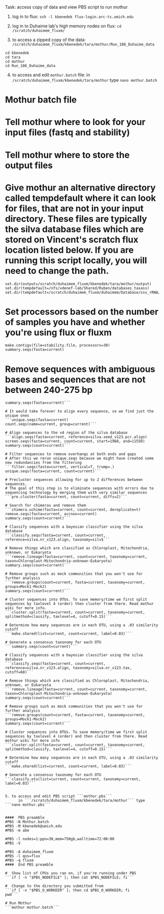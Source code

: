 Task: access copy of data and view PBS script to run mothur  

1. log in to flux:  ```ssh -l kbenedek flux-login.arc-ts.umich.edu```  

2. log in to Duhaime lab's high memory nodes on flux: ```cd /scratch/duhaimem_fluxm/```  

3.  to access a zipped copy of the data: ```/scratch/duhaimem_fluxm/kbenedek/tara/mothur/Run_186_Duhaime_data```  
```
cd kbenedek
cd tara
cd mothur
cd Run_186_Duhaime_data
```  

4. to access and edit ```mothur.batch```  file:
      in ```/scratch/duhaimem_fluxm/kbenedek/tara/mothur```  type ```nano mothur.batch```  
      

# Mothur batch file

# Tell mothur where to look for your input files (fastq and stability)
# Tell mothur where to store the output files
# Give mothur an alternative directory called tempdefault where it can look for files, that are not in your input directory. These files are typically the silva database files which are stored on Vincent's scratch flux location listed below. If you are running this script locally, you will need to change the path.
```set.dir(input=/scratch/duhaimem_fluxm/kbenedek/tara/mothur/Run_186_Duhaime_data)
set.dir(output=/scratch/duhaimem_fluxm/kbenedek/tara/mothur/output)
set.dir(tempdefault=/nfs/vdenef-lab/Shared/Ruben/databases_taxass)
set.dir(tempdefault=/scratch/duhaimem_fluxm/duhaimem/Database/ssu_rRNA/Mothur)
```   

#  Set processors based on the number of samples you have and whether you're using flux or fluxm

```make.contigs(file=stability.file, processors=30) summary.seqs(fasta=current)```  

# Remove sequences with ambiguous bases and sequences that are not between 240-275 bp
```screen.seqs(fasta=current, group=current, summary=current, maxambig=0, maxlength=275, minlength=240, maxhomop=8)
summary.seqs(fasta=current)```   

# It would take forever to align every sequence, so we find just the unique ones
```unique.seqs(fasta=current)
count.seqs(name=current, group=current)```   

# Align sequences to the v4 region of the silva database
```align.seqs(fasta=current, reference=silva.seed_v123.pcr.align)
screen.seqs(fasta=current, count=current, start=1968, end=11550)
summary.seqs(count=current)```  

# Filter sequences to remove overhangs at both ends and gaps
# After this we rerun unique.seqs because we might have created some new redundancies from the filtering
```filter.seqs(fasta=current, vertical=T, trump=.)
unique.seqs(fasta=current, count=current)```   

# Precluster sequences allowing for up to 2 differences between sequences.
# The goal of this step is to eliminate sequences with errors due to sequencing technology by merging them with very similar sequences  
```pre.cluster(fasta=current, count=current, diffs=2)```   

# Search for chimeras and remove them
```chimera.uchime(fasta=current, count=current, dereplicate=t)
remove.seqs(fasta=current, accnos=current)
summary.seqs(count=current)```  

# Classify sequences with a bayesian classifier using the silva database
```classify.seqs(fasta=current, count=current, reference=silva.nr_v123.align, taxonomy=silv$```  

# Remove things which are classified as Chloroplast, Mitochondria, unknown, or Eukaryota
```remove.lineage(fasta=current, count=current, taxonomy=current, taxon=Chloroplast-Mitochondria-unknown-Eukaryota)
summary.seqs(count=current)```  

# Remove groups such as mock communities that you won't use for further analysis
```remove.groups(count=current, fasta=current, taxonomy=current, groups=Mock1-Mock2)
summary.seqs(count=current)```  

# Cluster sequences into OTUs. To save memory/time we first split sequences by taxlevel 4 (order) then cluster from there. Read mothur wiki for more info.
```cluster.split(fasta=current, count=current, taxonomy=current, splitmethod=classify, taxlevel=4, cutoff=0.15)```  

# Determine how many sequences are in each OTU, using a .03 similarity cutoff
```make.shared(list=current, count=current, label=0.03)```  

# Generate a consensus taxonomy for each OTU
```summary.seqs(count=current)```  

# Classify sequences with a bayesian classifier using the silva database
```classify.seqs(fasta=current, count=current, reference=silva.nr_v123.align, taxonomy=silva.nr_v123.tax, cutoff=60)```  

# Remove things which are classified as Chloroplast, Mitochondria, unknown, or Eukaryota
```remove.lineage(fasta=current, count=current, taxonomy=current, taxon=Chloroplast-Mitochondria-unknown-Eukaryota)
summary.seqs(count=current)```  

# Remove groups such as mock communities that you won't use for further analysis
```remove.groups(count=current, fasta=current, taxonomy=current, groups=Mock1-Mock2)
summary.seqs(count=current)```  

# Cluster sequences into OTUs. To save memory/time we first split sequences by taxlevel 4 (order) and then cluster from there. Read mothur wiki for more info
```cluster.split(fasta=current, count=current, taxonomy=current, splitmethod=classify, taxlevel=4, cutoff=0.15)```  

# Determine how many sequences are in each OTU, using a .03 similarity cutoff
```make.shared(list=current, count=current, label=0.03)```  

# Generate a consensus taxonomy for each OTU
```classify.otu(list=current, count=current, taxonomy=current, label=0.03)```  


5. to access and edit PBS script ```mothur.pbs```  
      in ```/scratch/duhaimem_fluxm/kbenedek/tara/mothur``` type ```nano mothur.pbs```  
      

####  PBS preamble
#PBS -N Mothur.batch
#PBS -M kbenedek@umich.edu
#PBS -m abe

#PBS -l nodes=1:ppn=30,mem=750gb,walltime=72:00:00
#PBS -V

#PBS -A duhaimem_fluxm
#PBS -l qos=flux
#PBS -q fluxm
####  End PBS preamble

#  Show list of CPUs you ran on, if you're running under PBS
```if [ -n "$PBS_NODEFILE" ]; then cat $PBS_NODEFILE; fi```  

#  Change to the directory you submitted from
```if [ -n "$PBS_O_WORKDIR" ]; then cd $PBS_O_WORKDIR; fi
pwd```  

# Run Mothur
```mothur mothur.batch```  


      
